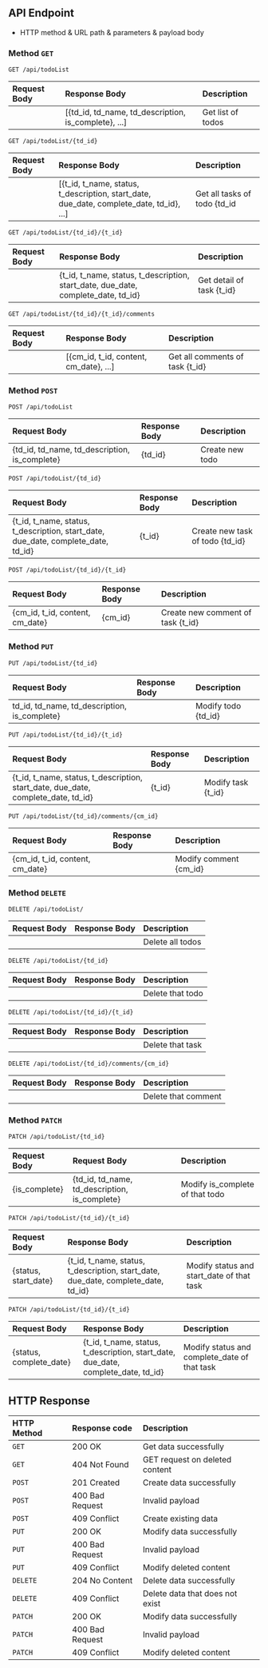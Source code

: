 ## API Endpoint
* HTTP method & URL path & parameters & payload body 
### Method `GET`

```http
GET /api/todoList
```
| Request Body          | Response Body                                        | Description                        |
| :-------------------- | :--------------------------------------------------- | :--------------------------------- |
|                       | [{td_id, td_name, td_description, is_complete}, ...] | Get list of todos                  |

```http
GET /api/todoList/{td_id}
```
| Request Body    | Response Body                                                                            | Description                   |
| :-------------- | :--------------------------------------------------------------------------------------- | :-----------------------------|
|                 | [{t_id, t_name, status, t_description, start_date, due_date, complete_date, td_id}, ...] | Get all tasks of todo {td_id  |

```http
GET /api/todoList/{td_id}/{t_id}
```
| Request Body    | Response Body                                                                      | Description                        |
| :-------------- | :--------------------------------------------------------------------------------- | :--------------------------------- |
|                 | {t_id, t_name, status, t_description, start_date, due_date, complete_date, td_id}  | Get detail of task {t_id}          |

```http
GET /api/todoList/{td_id}/{t_id}/comments
```
| Request Body                                  | Response Body                                 | Description                        |
| :-------------------------------------------- | :-------------------------------------------- | :--------------------------------- |
|                                               | [{cm_id, t_id, content, cm_date}, ...]        |  Get all comments of task {t_id}   |

### Method `POST`
```http
POST /api/todoList
```
| Request Body                                  | Response Body                                 | Description                        |
| :-------------------------------------------- | :-------------------------------------------- | :--------------------------------- |
| {td_id, td_name, td_description, is_complete} | {td_id}                                       | Create new todo                    |

```http
POST /api/todoList/{td_id}
```
| Request Body                                                                      | Response Body       | Description                        |
| :-------------------------------------------------------------------------------- | :------------------ | :--------------------------------- |
| {t_id, t_name, status, t_description, start_date, due_date, complete_date, td_id} | {t_id}              | Create new task of todo {td_id}    |

```http
POST /api/todoList/{td_id}/{t_id}
```
| Request Body                                  | Response Body                                 | Description                        |
| :-------------------------------------------- | :-------------------------------------------- | :--------------------------------- |
| {cm_id, t_id, content, cm_date}               | {cm_id}                                       | Create new comment of task {t_id}  |

### Method `PUT`
```http
PUT /api/todoList/{td_id}
```
| Request Body                                  | Response Body                                 | Description                        |
| :-------------------------------------------- | :-------------------------------------------- | :--------------------------------- |
| td_id, td_name, td_description, is_complete}  |                                               | Modify todo {td_id}                |

```http
PUT /api/todoList/{td_id}/{t_id}
```
| Request Body                                                                      | Response Body       | Description                        |
| :-------------------------------------------------------------------------------- | :------------------ | :--------------------------------- |
| {t_id, t_name, status, t_description, start_date, due_date, complete_date, td_id} | {t_id}              |  Modify task {t_id}                |

```http
PUT /api/todoList/{td_id}/comments/{cm_id}
```
| Request Body                                  | Response Body                                 | Description                        |
| :-------------------------------------------- | :-------------------------------------------- | :--------------------------------- |
| {cm_id, t_id, content, cm_date}               |                                               | Modify comment {cm_id}             |

### Method `DELETE`
```http
DELETE /api/todoList/
```
| Request Body                                  | Response Body                                 | Description                        |
| :-------------------------------------------- | :-------------------------------------------- | :--------------------------------- |
|                                               |                                               | Delete all todos                   |

```http
DELETE /api/todoList/{td_id}
```
| Request Body                                  | Response Body                                 | Description                        |
| :-------------------------------------------- | :-------------------------------------------- | :--------------------------------- |
|                                               |                                               | Delete that todo                   |

```http
DELETE /api/todoList/{td_id}/{t_id}
```
| Request Body                                  | Response Body                                 | Description                        |
| :-------------------------------------------- | :-------------------------------------------- | :--------------------------------- |
|                                               |                                               | Delete that task                   |

```http
DELETE /api/todoList/{td_id}/comments/{cm_id}
```
| Request Body                                  | Response Body                                 | Description                        |
| :-------------------------------------------- | :-------------------------------------------- | :--------------------------------- |
|                                               |                                               | Delete that comment                |

### Method `PATCH`
```http
PATCH /api/todoList/{td_id}
```
| Request Body          | Request Body                                         | Description                        |
| :-------------------- | :--------------------------------------------------- | :--------------------------------- |
| {is_complete}         | {td_id, td_name, td_description, is_complete}        | Modify is_complete of that todo    |

```http
PATCH /api/todoList/{td_id}/{t_id}
```
| Request Body         | Response Body                                                                      | Description                               |
| :------------------- | :--------------------------------------------------------------------------------- | :---------------------------------------- |
| {status, start_date} | {t_id, t_name, status, t_description, start_date, due_date, complete_date, td_id}  | Modify status and start_date of that task |

```http
PATCH /api/todoList/{td_id}/{t_id}
```
| Request Body            | Response Body                                                                      | Description                                  |
| :---------------------- | :--------------------------------------------------------------------------------- | :------------------------------------------- |
| {status, complete_date} | {t_id, t_name, status, t_description, start_date, due_date, complete_date, td_id}  | Modify status and complete_date of that task |

## HTTP Response
| HTTP Method	| Response code                                 | Description                                  |
| :---------- | :-------------------------------------------- | :------------------------------------------- |
| `GET`       | 200 OK                                        | Get data successfully                        |
| `GET`       | 404 Not Found                                 | GET request on deleted content               |
| `POST`      | 201 Created                                   | Create data successfully                     |
| `POST`      | 400 Bad Request                               | Invalid payload                              |
| `POST`      | 409 Conflict                                  | Create existing data                         |
| `PUT`       | 200 OK                                        | Modify data successfully                     |
| `PUT`       | 400 Bad Request                               | Invalid payload                              |
| `PUT`       | 409 Conflict                                  | Modify deleted content                       |
| `DELETE`    | 204 No Content                                | Delete data successfully                     |
| `DELETE`    | 409 Conflict                                  | Delete data that does not exist              |
| `PATCH`     | 200 OK                                        | Modify data successfully                     |
| `PATCH`     | 400 Bad Request                               | Invalid payload                              |
| `PATCH`     | 409 Conflict                                  | Modify deleted content                       |


